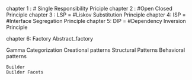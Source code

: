 chapter 1 : # Single Responsibility Priciple
chapter 2 : #Open Closed Principle
chapter 3 : LSP = #Liskov Substitution Principle 
chapter 4: ISP = #Interface Segregation Principle 
chapter 5: DIP = #Dependency Inversion Principle

chapter 6: Factory
           Abstract_factory

Gamma Categorization
    Creational patterns
    Structural Patterns
    Behavioral patterns

    Builder
    Builder Facets
    
    